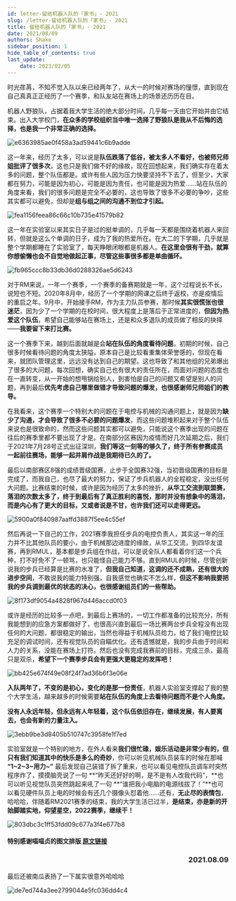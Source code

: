 ```yaml
---
id: letter-留给机器人队的「家书」- 2021
slug: /letter-留给机器人队的「家书」- 2021
title: 留给机器人队的「家书」- 2021
date: 2021/08/09
authors: Shake
sidebar_position: 1
hide_table_of_contents: true
last_update:
    date: 2023/02/05
---
```


时光荏苒，不知不觉入队以来已经两年了，从大一的时候对赛场的憧憬，直到现在自己真真正正经历了一个赛季，和队友站在赛场上的场景还历历在目。

机器人野狼队，占据着我大学生活的绝大部分时间，几乎每一天由它开始并由它结束。出入大学校门，**在众多的学校组织当中唯一选择了野狼队是我从不后悔的选择，也是我一个非常正确的选择。**

![e6363985ae0f458a3ad59441c6b9adde](https://shake-picture.oss-cn-guangzhou.aliyuncs.com/Docusaurus/docs/WildWolf/e6363985ae0f458a3ad59441c6b9adde.jpg)

这一年来，经历了太多，可以说是**队伍跌落了低谷，被太多人不看好，也被师兄师姐批评了很多次**，这也只是我们做不好的缘故，现在回想起来，我们确实存在着太多的问题，整个队伍都是。或许有些人因为压力快要坚持不下去了，但至少，大家都在努力，可能是因为初心，可能是因为责任，也可能是因为热爱......站在队伍的角度来看，我们的很多问题是完全不必要的，这也导致了很多不必要的争吵，这些其实都可以避免，但却是**组与组之间的沟通不到位才引起。**

![fea1156feea86c66c10b735e41579b82](https://shake-picture.oss-cn-guangzhou.aliyuncs.com/Docusaurus/docs/WildWolf/fea1156feea86c66c10b735e41579b82.jpg)

这一年在实验室以来其实日子是过的挺单调的，几乎每一天都是围绕着机器人来回转，但就是这么个单调的日子，成为了我的热爱所在。在大二的下学期，几乎就是整个学期都睡在了实验室了，每天睁眼闭眼都是机器人。**在这里会很有干劲，就算你想偷懒也会不自觉地做起正事，尽管这些事很多都是单曲循环。**

![fb965ccc8b33db36d0288326ae5d6243](https://shake-picture.oss-cn-guangzhou.aliyuncs.com/Docusaurus/docs/WildWolf/fb965ccc8b33db36d0288326ae5d6243.jpg)

对于RM来说，一年一个赛季，一个赛季的备赛期就是一年，这个过程说长不长，说短也不短。2020年8月中，经历了一个学期的网课之后终于返校，亦是疫情后的重启之年。9月中，开始接手RM，作为主力队员参赛，那时候**其实很慌张也很迷茫**，因为少了一个学期的在校时间，很大程度上是落后于正常进度的，**但因为热爱这个队伍**，希望自己能够站在赛场上，还是和众多退队的成员做了相反的抉择——**我要留下来打比赛。**

这一个赛季下来，越到后面就越是会**站在队伍的角度看待问题**，初期的时候，自己很多时候看待问题的角度太狭隘，原本自己是比较看重集体荣誉感的，但现在看来，就团队管理这里，远远没有达到自己的期望。这也导致了和其他组的兄弟爆出了很多的大问题，每次回想，确实自己也有很大的责任所在，而面对问题的态度也在一直转变，从一开始的想甩锅给别人，到害怕是自己的问题又希望是别人的问题，再到最后**优先考虑自己哪里做错才导致问题的爆发，也很感谢师兄师姐们的教导。**

在我看来，这个赛季一个特别大的问题在于电控与机械的沟通问题上，就是因为**缺少了沟通，才会导致了很多不必要的问题爆发**，而这些问题堆积起来对于整个队伍来说也是很致命的，然而这些问题其实都可以避免，只能说这个赛季出现的问题在往后的赛季里都不要出现了才是。在南部分区赛因为疫情而好几次延期之后，我们于2021年7月28号正式出征深圳，**我们等这一刻等的够久了，终于所有参赛成员一起前往赛场，能够一起并肩作战是我期待已久的了。**

最后以南部赛区8强的成绩晋级国赛，止步于全国赛32强，当初晋级国赛的目标是完成了，而我自己，也尽了最大的努力，保证了步兵机器人的全程稳定，没出任何大问题。比赛结束的时候，或许是因为经历了太多的挫折，**从华工交流到联盟赛，落泪的次数太多了，终于到最后有了真正胜利的喜悦，那时并没有想象中的落泪，而是内心有了更大的目标，又或者说是不甘，也许我们还可以走得更远。**

![5900a0f840987aaffd3887f5ee4c55ef](https://shake-picture.oss-cn-guangzhou.aliyuncs.com/Docusaurus/docs/WildWolf/5900a0f840987aaffd3887f5ee4c55ef.jpg)

然后再说一下自己的工作，2021赛季我担任步兵的电控负责人，其实这一年的压力并不比其他队员的要小，由于机械那边进度的缘故，从华工交流，到四华友谊赛，再到RMUL，基本都是步兵组在作战，可以是说全队人都看着你们这一个兵种，打不好免不了一顿骂，也只能怪自己能力不够。直到RMUL的时候，尽管创新说我的步兵已经算是比赛的水准了，**但我自己知道，这调的还不成熟，还有很大的进步空间**，不敢说我的能力特别强，自我感觉也确实不怎么样，**但这不影响我要把我的步兵调到最优的状态的决心，也很感谢组员们的一些帮助。**

![8f173df9054a4828f967d446accd0f03](https://shake-picture.oss-cn-guangzhou.aliyuncs.com/Docusaurus/docs/WildWolf/8f173df9054a4828f967d446accd0f03.jpg)

或许是经历的比较多一点吧，到最后上赛场的，一切工作都准备的比较充分，所有我能想到的应急方案都做好了，也很高兴直到最后一场比赛两台步兵全程没有出现任何的大问题，都很稳定的输出，当然也得益于机械队员给力，给了我们电控比较充足的调试时间，还有视觉队员的自瞄优化。还有遗憾就是，我的步兵由于时间和人力的关系，没能在赛场上打符。然后也没有完成我赛前的目标，完成三杀，最高只是双杀，**希望下一个赛季步兵会有更强大更稳定的发挥吧！**

![bb425e674f49e08f24f7ad36b6f3e06e](https://shake-picture.oss-cn-guangzhou.aliyuncs.com/Docusaurus/docs/WildWolf/bb425e674f49e08f24f7ad36b6f3e06e.jpg)

**入队两年了，不变的是初心，变化的是那一份责任**，机器人实验室支撑起了我的整个大学生活，越来越多的时候需要**站在队伍的角度上去看待问题而不是个人角度。**

**没有人永远年轻，但永远有人年轻着，这个队伍依旧存在，继续发展，有人要离去，也会有新的力量注入。**

![3ebb9be3d8405b510747c3958fe1f7ed](https://shake-picture.oss-cn-guangzhou.aliyuncs.com/Docusaurus/docs/WildWolf/3ebb9be3d8405b510747c3958fe1f7ed.jpg)

实验室就是一个特别的地方，在外人看来**我们很忙碌，娱乐活动是非常少有的，但只有我们知道其中的快乐是多么的奇妙**，你可以听见机械队员装车的时候在那喊 **“1~2~3~用力~”** 最后发现自己装错了拆了重来，也可以看见电控队员调车时突然程序炸了，摸摸脑壳说了一句 **“昨天还好好的啊，是不是有人改我代码”，**也可以听见视觉队员突然跳起来吼了一句 **“谁把我小电脑的电源线拔了！”**也可以看见硬件队员上电的时候会有还几个摄像头怼着他......还有，**无止尽的表情包**，哈哈哈，伴随着RM2021赛季的结束，我的大学生活已过半，**是结束，亦是新的开始脚踏实地，仰望星空，2022赛季，继续干！**


![803dbc3c1ff53fdd09c677a3f4e677b8](https://shake-picture.oss-cn-guangzhou.aliyuncs.com/Docusaurus/docs/WildWolf/803dbc3c1ff53fdd09c677a3f4e677b8.jpg)

#### 特别感谢喵喵贞的图文排版 [原文链接](https://mp.weixin.qq.com/s/E7ZTpqze2Qy4tWuyA8VNNg)

### <p align="right" >2021.08.09</p>

最后还被南瓜表扬了一下属实很意外哈哈哈

![de7ed744a3ee2799044e5fc036dd4c4](https://shake-picture.oss-cn-guangzhou.aliyuncs.com/Docusaurus/docs/WildWolf/de7ed744a3ee2799044e5fc036dd4c4.jpg)